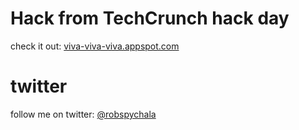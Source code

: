 # Hack from TechCrunch hack day

check it out: [viva-viva-viva.appspot.com](http://viva-viva-viva.appspot.com)

# twitter

follow me on twitter: [@robspychala](http://twitter.com/robspychala)
